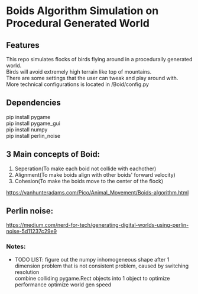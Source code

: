 # Boids Algorithm Simulation on Procedural Generated World

## Features

This repo simulates flocks of birds flying around in a procedurally generated world. <br/>
Birds will avoid extremely high terrain like top of mountains. <br/>
There are some settings that the user can tweak and play around with.<br/>
More technical configurations is located in /Boid/config.py

## Dependencies

pip install pygame <br/>
pip install pygame_gui <br/>
pip install numpy <br/>
pip install perlin_noise

## 3 Main concepts of Boid:

1. Seperation(To make each boid not collide with eachother)
2. Alignment(To make boids align with other boids' forward velocity)
3. Cohesion(To make the boids move to the center of the flock)

https://vanhunteradams.com/Pico/Animal_Movement/Boids-algorithm.html

## Perlin noise:

https://medium.com/nerd-for-tech/generating-digital-worlds-using-perlin-noise-5d11237c29e9

### Notes:

- TODO LIST:
  figure out the numpy inhomogeneous shape after 1 dimension problem that is not consistent problem, caused by switching resolution <br/>
  combine colliding pygame.Rect objects into 1 object to optimize performance
  optimize world gen speed
